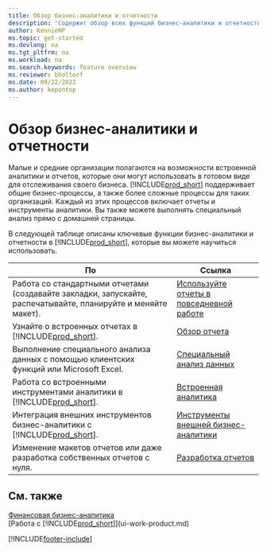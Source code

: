 ```yaml
---
title: Обзор бизнес-аналитики и отчетности
description: 'Содержит обзор всех функций бизнес-аналитики и отчетности, которые поддерживаются в Business Central.'
author: KennieNP
ms.topic: get-started
ms.devlang: na
ms.tgt_pltfrm: na
ms.workload: na
ms.search.keywords: feature overview
ms.reviewer: bholtorf
ms.date: 09/22/2022
ms.author: kepontop
---
```

# Обзор бизнес-аналитики и отчетности

Малые и средние организации полагаются на возможности встроенной аналитики и отчетов, которые они могут использовать в готовом виде для отслеживания своего бизнеса. [!INCLUDE[prod_short](includes/prod_short.md)] поддерживает общие бизнес-процессы, а также более сложные процессы для таких организаций. Каждый из этих процессов включает отчеты и инструменты аналитики. Вы также можете выполнять специальный анализ прямо с домашней страницы.  

В следующей таблице описаны ключевые функции бизнес-аналитики и отчетности в [!INCLUDE[prod_short](includes/prod_short.md)], которые вы можете научиться использовать.

| По | Ссылка |
| --- | --- |
| Работа со стандартными отчетами (создавайте закладки, запускайте, распечатывайте, планируйте и меняйте макет). | [Используйте отчеты в повседневной работе](reports-use-reports.md) |
| Узнайте о встроенных отчетах в [!INCLUDE[prod_short](includes/prod_short.md)]. |[Обзор отчета](reports-available-reports.md)|
| Выполнение специального анализа данных с помощью клиентских функций или Microsoft Excel. | [Специальный анализ данных](reports-adhoc-analysis.md) |
| Работа со встроенными инструментами аналитики в [!INCLUDE[prod_short](includes/prod_short.md)].| [Встроенная аналитика](reports-built-in-analytics.md) |
| Интеграция внешних инструментов бизнес-аналитики с [!INCLUDE[prod_short](includes/prod_short.md)].| [Инструменты внешней бизнес-аналитики](reports-external-analysis.md) |
|Изменение макетов отчетов или даже разработка собственных отчетов с нуля. |[Разработка отчетов](reports-develop-reports.md)|

## См. также

[Финансовая бизнес-аналитика](bi.md)  
[Работа с [!INCLUDE[prod_short](includes/prod_short.md)]](ui-work-product.md)  

[!INCLUDE[footer-include](includes/footer-banner.md)]
